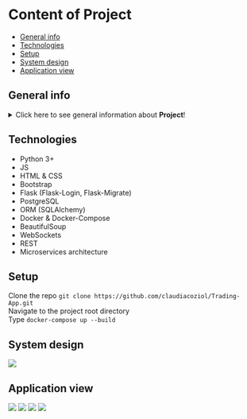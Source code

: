 # Content of Project
* [General info](#general-info)
* [Technologies](#technologies)
* [Setup](#setup)
* [System design](#system-design)
* [Application view](#application-view)

## General info
<details>
<summary>Click here to see general information about <b>Project</b>!</summary>
<b>TradingApp</b> is a stock trading application with a login and registration system. The app is integrated with Yahoo which enables real-time tracking of asset prices.
</details>

## Technologies
<ul>
<li>Python 3+</li>
<li>JS</li>
<li>HTML & CSS</li>
<li>Bootstrap</li>
<li>Flask (Flask-Login, Flask-Migrate)</li>
<li>PostgreSQL</li>
<li>ORM (SQLAlchemy)</li>
<li>Docker & Docker-Compose</li>
<li>BeautifulSoup</li>
<li>WebSockets</li>
<li>REST</li>
<li>Microservices architecture</li>
</ul>

## Setup
Clone the repo
```git clone https://github.com/claudiacoziol/Trading-App.git``` <br/>
Navigate to the project root directory <br/>
Type ```docker-compose up --build``` 

## System design
<img src="https://user-images.githubusercontent.com/75906610/188713857-8cb21e29-20ad-417e-9a13-f08fc28cdfc1.png" width=”80%” height=”80%”>

## Application view
<img src="https://user-images.githubusercontent.com/75906610/188713858-34ff61aa-eabf-46ef-824c-e8ff65fb61e9.png" width=”80%” height=”70%”>
<img src="https://user-images.githubusercontent.com/75906610/188713859-b6e2752c-84aa-46de-a9e3-5bf56b935cca.png" width=”60%” height=”60%”>
<img src="https://user-images.githubusercontent.com/75906610/188713853-839eef5c-fdcf-4b54-a360-0ba65560462b.png" width=”60%” height=”60%”>
<img src="https://user-images.githubusercontent.com/75906610/188713861-763f604a-f179-47ae-98d6-97c2b89f08d7.png" width=”60%” height=”60%”>
